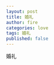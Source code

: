 ```yaml
---
layout: post
title: 婚礼
author: fire
categories: love 
tags: 婚礼
published: false
---
```


婚礼
